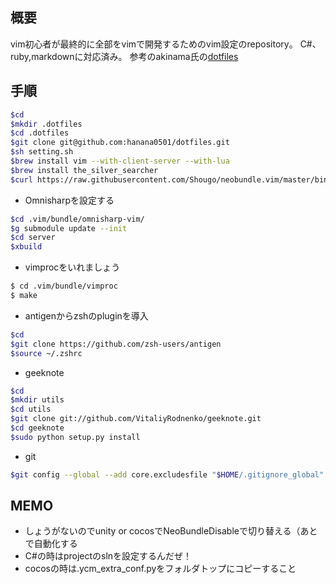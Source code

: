 ## 概要
vim初心者が最終的に全部をvimで開発するためのvim設定のrepository。
C#、ruby,markdownに対応済み。
参考のakinama氏の[dotfiles](https://github.com/akinama/dotfiles)

## 手順

```sh
$cd
$mkdir .dotfiles
$cd .dotfiles
$git clone git@github.com:hanana0501/dotfiles.git
$sh setting.sh
$brew install vim --with-client-server --with-lua
$brew install the_silver_searcher
$curl https://raw.githubusercontent.com/Shougo/neobundle.vim/master/bin/install.sh | sh
```

- Omnisharpを設定する

```sh
$cd .vim/bundle/omnisharp-vim/
$g submodule update --init
$cd server
$xbuild
```

- vimprocをいれましょう

```sh
$ cd .vim/bundle/vimproc
$ make
```

- antigenからzshのpluginを導入

```sh
$cd
$git clone https://github.com/zsh-users/antigen
$source ~/.zshrc
```

- geeknote

```sh
$cd
$mkdir utils
$cd utils
$git clone git://github.com/VitaliyRodnenko/geeknote.git
$cd geeknote
$sudo python setup.py install
```

- git

```sh
$git config --global --add core.excludesfile "$HOME/.gitignore_global"
```

## MEMO

- しょうがないのでunity or cocosでNeoBundleDisableで切り替える（あとで自動化する
- C#の時はprojectのslnを設定するんだぜ！
- cocosの時は.ycm_extra_conf.pyをフォルダトップにコピーすること

